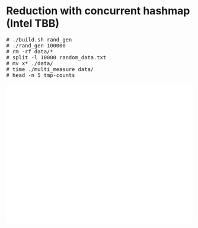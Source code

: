 # Reduction with concurrent hashmap (Intel TBB)

<pre>
# ./build.sh rand_gen
# ./rand_gen 100000
# rm -rf data/*
# split -l 10000 random_data.txt 
# mv x* ./data/
# time ./multi_measure data/
# head -n 5 tmp-counts 
</pre>

<img src="histogrammed.txt.png">
